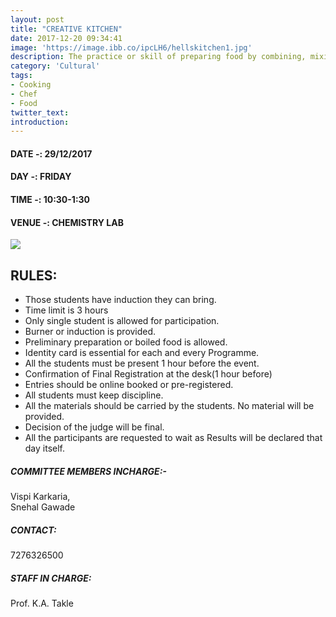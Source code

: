 ```yaml
---
layout: post
title: "CREATIVE KITCHEN"
date: 2017-12-20 09:34:41
image: 'https://image.ibb.co/ipcLH6/hellskitchen1.jpg'
description: The practice or skill of preparing food by combining, mixing, and heating ingredients.
category: 'Cultural'
tags:
- Cooking
- Chef
- Food
twitter_text:
introduction:
---
```

#### DATE -: 29/12/2017
#### DAY -: FRIDAY                                              
#### TIME -:  10:30-1:30
#### VENUE -:  CHEMISTRY LAB

[<img src="https://image.ibb.co/gdyPVG/register_now_red.png">](https://goo.gl/forms/xDvvQPj9tTxGg4HG2)

## RULES:

* Those students have induction they can bring.
* Time limit is 3 hours
* Only single student is allowed for participation.
* Burner or induction is provided.
* Preliminary preparation or boiled food is allowed.
* Identity card is essential for each and every Programme.
* All the students must be present 1 hour before the event.
* Confirmation of Final Registration at the desk(1 hour before)
* Entries should be online booked or pre-registered.
* All students must keep discipline.
* All the materials should be carried by the students. No material will be provided.
* Decision of the judge will be final.
* All the participants are requested to wait as Results will be declared that day itself.

##### COMMITTEE MEMBERS INCHARGE:-
Vispi Karkaria,			
Snehal Gawade

##### CONTACT: 
7276326500

##### STAFF IN CHARGE:
Prof. K.A. Takle


